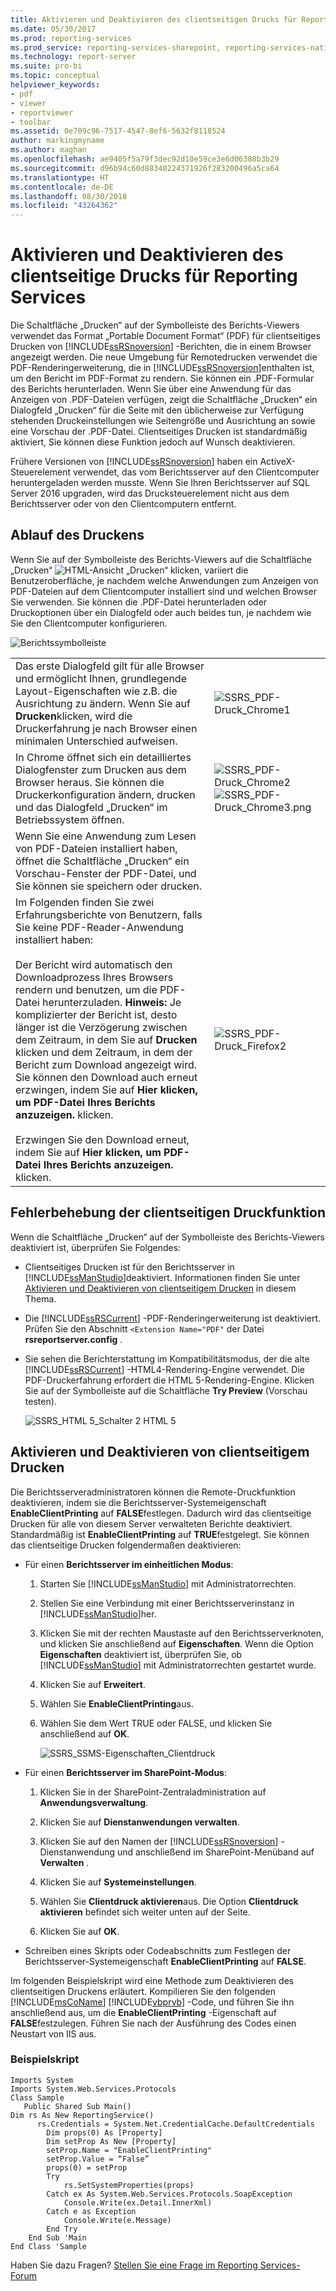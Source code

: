 ```yaml
---
title: Aktivieren und Deaktivieren des clientseitigen Drucks für Reporting Services | Microsoft-Dokumentation
ms.date: 05/30/2017
ms.prod: reporting-services
ms.prod_service: reporting-services-sharepoint, reporting-services-native
ms.technology: report-server
ms.suite: pro-bi
ms.topic: conceptual
helpviewer_keywords:
- pdf
- viewer
- reportviewer
- toolbar
ms.assetid: 0e709c96-7517-4547-8ef6-5632f8118524
author: markingmyname
ms.author: maghan
ms.openlocfilehash: ae9405f5a79f3dec92d10e59ce3e6d06380b3b29
ms.sourcegitcommit: d96b94c60d88340224371926f283200496a5ca64
ms.translationtype: HT
ms.contentlocale: de-DE
ms.lasthandoff: 08/30/2018
ms.locfileid: "43264362"
---
```

# <a name="enable-and-disable-client-side-printing-for-reporting-services"></a>Aktivieren und Deaktivieren des clientseitige Drucks für Reporting Services

  Die Schaltfläche „Drucken“ auf der Symbolleiste des Berichts-Viewers verwendet das Format „Portable Document Format“ (PDF) für clientseitiges Drucken von [!INCLUDE[ssRSnoversion](../../includes/ssrsnoversion-md.md)] -Berichten, die in einem Browser angezeigt werden. Die neue Umgebung für Remotedrucken verwendet die PDF-Renderingerweiterung, die in [!INCLUDE[ssRSnoversion](../../includes/ssrsnoversion-md.md)]enthalten ist, um den Bericht im PDF-Format zu rendern. Sie können ein .PDF-Formular des Berichts herunterladen. Wenn Sie über eine Anwendung für das Anzeigen von .PDF-Dateien verfügen, zeigt die Schaltfläche „Drucken“ ein Dialogfeld „Drucken“ für die Seite mit den üblicherweise zur Verfügung stehenden Druckeinstellungen wie Seitengröße und Ausrichtung an sowie eine Vorschau der .PDF-Datei. Clientseitiges Drucken ist standardmäßig aktiviert, Sie können diese Funktion jedoch auf Wunsch deaktivieren.  
  
 Frühere Versionen von [!INCLUDE[ssRSnoversion](../../includes/ssrsnoversion-md.md)] haben ein ActiveX-Steuerelement verwendet, das vom Berichtsserver auf den Clientcomputer heruntergeladen werden musste. Wenn Sie Ihren Berichtsserver auf SQL Server 2016 upgraden, wird das Drucksteuerelement nicht aus dem Berichtsserver oder von den Clientcomputern entfernt.  

##  <a name="bkmk_clientside_printexpereince"></a> Ablauf des Druckens  
 Wenn Sie auf der Symbolleiste des Berichts-Viewers auf die Schaltfläche „Drucken“ ![HTML-Ansicht „Drucken“](../../reporting-services/report-server/media/htmlviewer-print.png "htmlviewer_print") klicken, variiert die Benutzeroberfläche, je nachdem welche Anwendungen zum Anzeigen von PDF-Dateien auf dem Clientcomputer installiert sind und welchen Browser Sie verwenden.   Sie können die .PDF-Datei herunterladen oder Druckoptionen über ein Dialogfeld oder auch beides tun, je nachdem wie Sie den Clientcomputer konfigurieren.  
  
 ![Berichtssymbolleiste](../../reporting-services/media/ssrs-htmlviewer-toolbar.png "Report toolbar")  
  
|||  
|-|-|  
|Das erste Dialogfeld gilt für alle Browser und ermöglicht Ihnen, grundlegende Layout-Eigenschaften wie z.B. die Ausrichtung zu ändern. Wenn Sie auf **Drucken**klicken, wird die Druckerfahrung je nach Browser einen minimalen Unterschied aufweisen.|![SSRS_PDF-Druck_Chrome1](../../reporting-services/report-server/media/ssrs-pdfprint-chrome1.png "ssrs_pdfprint_chrome1")|  
|In Chrome öffnet sich ein detailliertes Dialogfenster zum Drucken aus dem Browser heraus.   Sie können die Druckerkonfiguration ändern, drucken und das Dialogfeld „Drucken“ im Betriebssystem öffnen.|![SSRS_PDF-Druck_Chrome2](../../reporting-services/report-server/media/ssrs-pdfprint-chrome2.png "ssrs_pdfprint_chrome2") ![SSRS_PDF-Druck_Chrome3.png](../../reporting-services/report-server/media/ssrs-pdfprint-chrome3-png.png "ssrs_pdfprint_chrome3.png")|  
|Wenn Sie eine Anwendung zum Lesen von PDF-Dateien installiert haben, öffnet die Schaltfläche „Drucken“ ein Vorschau-Fenster der PDF-Datei, und Sie können sie speichern oder drucken.||  
|Im Folgenden finden Sie zwei Erfahrungsberichte von Benutzern, falls Sie keine PDF-Reader-Anwendung installiert haben:<br /><br /> Der Bericht wird automatisch den Downloadprozess Ihres Browsers rendern und benutzen, um die PDF-Datei herunterzuladen.   **Hinweis:** Je komplizierter der Bericht ist, desto länger ist die Verzögerung zwischen dem Zeitraum, in dem Sie auf **Drucken** klicken und dem Zeitraum, in dem der Bericht zum Download angezeigt wird. Sie können den Download auch erneut erzwingen, indem Sie auf **Hier klicken, um PDF-Datei Ihres Berichts anzuzeigen.** klicken.<br /><br /> Erzwingen Sie den Download erneut, indem Sie auf **Hier klicken, um PDF-Datei Ihres Berichts anzuzeigen.** klicken.|![SSRS_PDF-Druck_Firefox2](../../reporting-services/report-server/media/ssrs-pdfprint-firefox2.png "ssrs_pdfprint_firefox2")|  
  
##  <a name="bkmk_troubleshoot_clientsideprinting"></a> Fehlerbehebung der clientseitigen Druckfunktion  
 Wenn die Schaltfläche „Drucken“ auf der Symbolleiste des Berichts-Viewers deaktiviert ist, überprüfen Sie Folgendes:  
  
-   Clientseitiges Drucken ist für den Berichtsserver in [!INCLUDE[ssManStudio](../../includes/ssmanstudio-md.md)]deaktiviert. Informationen finden Sie unter  [Aktivieren und Deaktivieren von clientseitigem Drucken](#bkmk_enable) in diesem Thema.  
  
-   Die [!INCLUDE[ssRSCurrent](../../includes/ssrscurrent-md.md)] -PDF-Renderingerweiterung ist deaktiviert. Prüfen Sie den Abschnitt `<Extension Name="PDF"` der Datei **rsreportserver.config** .  
  
-   Sie sehen die Berichterstattung im Kompatibilitätsmodus, der die alte [!INCLUDE[ssRSCurrent](../../includes/ssrscurrent-md.md)] -HTML4-Rendering-Engine verwendet. Die PDF-Druckerfahrung erfordert die HTML 5-Rendering-Engine.  Klicken Sie auf der Symbolleiste auf die Schaltfläche **Try Preview** (Vorschau testen).  
  
     ![SSRS_HTML 5_Schalter 2 HTML 5](../../reporting-services/report-server/media/ssrs-html5-switch2html5.png "ssrs_html5_switch2html5")  
  
##  <a name="bkmk_enable"></a> Aktivieren und Deaktivieren von clientseitigem Drucken  
 Die Berichtsserveradministratoren können die Remote-Druckfunktion deaktivieren, indem sie die Berichtsserver-Systemeigenschaft **EnableClientPrinting** auf **FALSE**festlegen. Dadurch wird das clientseitige Drucken für alle von diesem Server verwalteten Berichte deaktiviert. Standardmäßig ist **EnableClientPrinting** auf **TRUE**festgelegt. Sie können das clientseitige Drucken folgendermaßen deaktivieren:  
  
-   Für einen **Berichtsserver im einheitlichen Modus**:  
  
    1.  Starten Sie [!INCLUDE[ssManStudio](../../includes/ssmanstudio-md.md)] mit Administratorrechten.  
  
    2.  Stellen Sie eine Verbindung mit einer Berichtsserverinstanz in [!INCLUDE[ssManStudio](../../includes/ssmanstudio-md.md)]her.  
  
    3.  Klicken Sie mit der rechten Maustaste auf den Berichtsserverknoten, und klicken Sie anschließend auf **Eigenschaften**. Wenn die Option **Eigenschaften** deaktiviert ist, überprüfen Sie, ob [!INCLUDE[ssManStudio](../../includes/ssmanstudio-md.md)] mit Administratorrechten gestartet wurde.  
  
    4.  Klicken Sie auf **Erweitert**.  
  
    5.  Wählen Sie **EnableClientPrinting**aus.  
  
    6.  Wählen Sie dem Wert TRUE oder FALSE, und klicken Sie anschließend auf **OK**.  
  
         ![SSRS_SSMS-Eigenschaften_Clientdruck](../../reporting-services/report-server/media/ssrs-ssmsproperties-clientprinting.png "ssrs_ssmsproperties_clientprinting")  
  
-   Für einen **Berichtsserver im SharePoint-Modus**:  
  
    1.  Klicken Sie in der SharePoint-Zentraladministration auf **Anwendungsverwaltung**.  
  
    2.  Klicken Sie auf **Dienstanwendungen verwalten**.  
  
    3.  Klicken Sie auf den Namen der [!INCLUDE[ssRSnoversion](../../includes/ssrsnoversion-md.md)] -Dienstanwendung und anschließend im SharePoint-Menüband auf **Verwalten** .  
  
    4.  Klicken Sie auf **Systemeinstellungen**.  
  
    5.  Wählen Sie **Clientdruck aktivieren**aus. Die Option **Clientdruck aktivieren** befindet sich weiter unten auf der Seite.  
  
    6.  Klicken Sie auf **OK**.  
  
-   Schreiben eines Skripts oder Codeabschnitts zum Festlegen der Berichtsserver-Systemeigenschaft **EnableClientPrinting** auf **FALSE**.  
  
 Im folgenden Beispielskript wird eine Methode zum Deaktivieren des clientseitigen Druckens erläutert. Kompilieren Sie den folgenden [!INCLUDE[msCoName](../../includes/msconame-md.md)] [!INCLUDE[vbprvb](../../includes/vbprvb-md.md)] -Code, und führen Sie ihn anschließend aus, um die **EnableClientPrinting** -Eigenschaft auf **FALSE**festzulegen. Führen Sie nach der Ausführung des Codes einen Neustart von IIS aus.  
  
### <a name="sample-script"></a>Beispielskript  
  
```  
Imports System  
Imports System.Web.Services.Protocols  
Class Sample  
   Public Shared Sub Main()  
Dim rs As New ReportingService()  
      rs.Credentials = System.Net.CredentialCache.DefaultCredentials  
        Dim props(0) As [Property]  
        Dim setProp As New [Property]  
        setProp.Name = "EnableClientPrinting"  
        setProp.Value = “False”   
        props(0) = setProp  
        Try  
            rs.SetSystemProperties(props)  
        Catch ex As System.Web.Services.Protocols.SoapException  
            Console.Write(ex.Detail.InnerXml)  
        Catch e as Exception  
            Console.Write(e.Message)  
        End Try  
    End Sub 'Main  
End Class 'Sample  
```

Haben Sie dazu Fragen? [Stellen Sie eine Frage im Reporting Services-Forum](http://go.microsoft.com/fwlink/?LinkId=620231)
